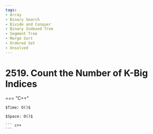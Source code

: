 ```yaml
---
tags:
- Array
- Binary Search
- Divide and Conquer
- Binary Indexed Tree
- Segment Tree
- Merge Sort
- Ordered Set
- Unsolved
---
```



# 2519. Count the Number of K-Big Indices

=== "C++"

    $Time: O()$

    $Space: O()$

    ``` c++
    ```